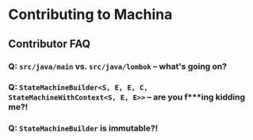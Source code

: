Contributing to Machina
=======================

Contributor FAQ
---------------

### Q: `src/java/main` vs. `src/java/lombok` – what's going on?

### Q: `StateMachineBuilder<S, E, E, C, StateMachineWithContext<S, E, E>>` – are you f***ing kidding me?!

### Q: `StateMachineBuilder` is immutable?!